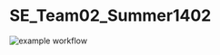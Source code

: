 # SE_Team02_Summer1402
![example workflow](https://github.com/Mohaymen-Academy/SE_Team02_Summer1402/actions/workflows/maven.yml/badge.svg)
